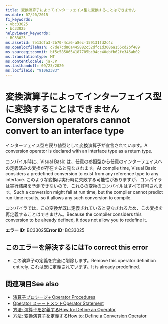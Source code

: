```yaml
---
title: 変換演算子によってインターフェイス型に変換することはできません
ms.date: 07/20/2015
f1_keywords:
- vbc33025
- bc33025
helpviewer_keywords:
- BC33025
ms.assetid: 7e13dfa3-2b70-4ca6-a8ec-159131fd2c4c
ms.openlocfilehash: c7de7cd86a445882c52dfc1d3086a155cd2bf489
ms.sourcegitcommit: bf5c5850654187705bc94cc40ebfb62fe346ab02
ms.translationtype: MT
ms.contentlocale: ja-JP
ms.lasthandoff: 09/23/2020
ms.locfileid: "91062383"
---
```

# <a name="conversion-operators-cannot-convert-to-an-interface-type"></a><span data-ttu-id="b8d05-102">変換演算子によってインターフェイス型に変換することはできません</span><span class="sxs-lookup"><span data-stu-id="b8d05-102">Conversion operators cannot convert to an interface type</span></span>

<span data-ttu-id="b8d05-103">インターフェイス型を戻り値型として変換演算子が宣言されています。</span><span class="sxs-lookup"><span data-stu-id="b8d05-103">A conversion operator is declared with an interface type as a return type.</span></span>  
  
 <span data-ttu-id="b8d05-104">コンパイル時に、Visual Basic は、任意の参照型から任意のインターフェイスへの定義済みの変換が存在すると見なされます。</span><span class="sxs-lookup"><span data-stu-id="b8d05-104">At compile time, Visual Basic considers a predefined conversion to exist from any reference type to any interface.</span></span> <span data-ttu-id="b8d05-105">このような変換は実行時に失敗する可能性がありますが、コンパイラは実行結果を予測できないので、これらの変換のコンパイルはすべて許可されます。</span><span class="sxs-lookup"><span data-stu-id="b8d05-105">Such a conversion might fail at run time, but the compiler cannot predict run-time results, so it allows any such conversion to compile.</span></span>  
  
 <span data-ttu-id="b8d05-106">コンパイラでは、この変換が既に定義されていると見なされるため、この変換を再定義することはできません。</span><span class="sxs-lookup"><span data-stu-id="b8d05-106">Because the compiler considers this conversion to be already defined, it does not allow you to redefine it.</span></span>  
  
 <span data-ttu-id="b8d05-107">**エラー ID:** BC33025</span><span class="sxs-lookup"><span data-stu-id="b8d05-107">**Error ID:** BC33025</span></span>  
  
## <a name="to-correct-this-error"></a><span data-ttu-id="b8d05-108">このエラーを解決するには</span><span class="sxs-lookup"><span data-stu-id="b8d05-108">To correct this error</span></span>  
  
- <span data-ttu-id="b8d05-109">この演算子の定義を完全に削除します。</span><span class="sxs-lookup"><span data-stu-id="b8d05-109">Remove this operator definition entirely.</span></span> <span data-ttu-id="b8d05-110">これは既に定義されています。</span><span class="sxs-lookup"><span data-stu-id="b8d05-110">It is already predefined.</span></span>  
  
## <a name="see-also"></a><span data-ttu-id="b8d05-111">関連項目</span><span class="sxs-lookup"><span data-stu-id="b8d05-111">See also</span></span>

- [<span data-ttu-id="b8d05-112">演算子プロシージャ</span><span class="sxs-lookup"><span data-stu-id="b8d05-112">Operator Procedures</span></span>](../programming-guide/language-features/procedures/operator-procedures.md)
- [<span data-ttu-id="b8d05-113">Operator ステートメント</span><span class="sxs-lookup"><span data-stu-id="b8d05-113">Operator Statement</span></span>](../language-reference/statements/operator-statement.md)
- [<span data-ttu-id="b8d05-114">方法: 演算子を定義する</span><span class="sxs-lookup"><span data-stu-id="b8d05-114">How to: Define an Operator</span></span>](../programming-guide/language-features/procedures/how-to-define-an-operator.md)
- [<span data-ttu-id="b8d05-115">方法: 変換演算子を定義する</span><span class="sxs-lookup"><span data-stu-id="b8d05-115">How to: Define a Conversion Operator</span></span>](../programming-guide/language-features/procedures/how-to-define-a-conversion-operator.md)
